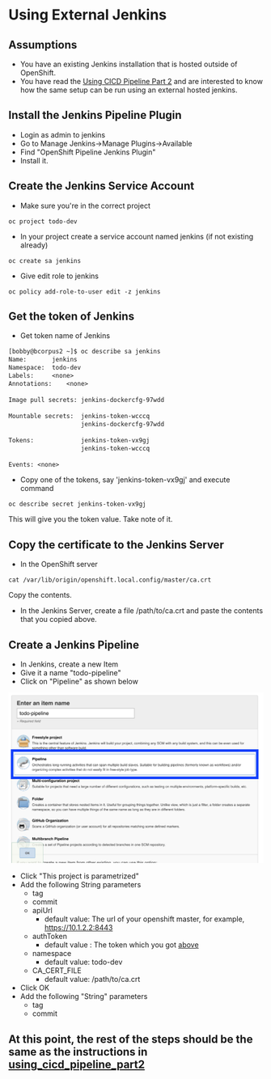 # Using External Jenkins

## Assumptions
- You have an existing Jenkins installation that is hosted outside of OpenShift.
- You have read the [Using CICD Pipeline Part 2](using_cicd_pipeline_part2.md) and are interested to know how the same setup can be run using an external hosted jenkins.

## Install the Jenkins Pipeline Plugin
- Login as admin to jenkins
- Go to Manage Jenkins->Manage Plugins->Available
- Find "OpenShift Pipeline Jenkins Plugin"
- Install it.

## Create the Jenkins Service Account
- Make sure you're in the correct project

```
oc project todo-dev
```

- In your project create a service account named jenkins (if not existing already)
```
oc create sa jenkins
```
- Give edit role to jenkins
```
oc policy add-role-to-user edit -z jenkins
```

## <a name="token_value"></a>Get the token of Jenkins
- Get token name of Jenkins
```
[bobby@bcorpus2 ~]$ oc describe sa jenkins
Name:		jenkins
Namespace:	todo-dev
Labels:		<none>
Annotations:	<none>

Image pull secrets:	jenkins-dockercfg-97wdd

Mountable secrets: 	jenkins-token-wcccq
                   	jenkins-dockercfg-97wdd

Tokens:            	jenkins-token-vx9gj
                   	jenkins-token-wcccq

Events:	<none>
```

- Copy one of the tokens, say 'jenkins-token-vx9gj' and execute command
```
oc describe secret jenkins-token-vx9gj
```
This will give you the token value. Take note of it.

## Copy the certificate to the Jenkins Server
- In the OpenShift server
```
cat /var/lib/origin/openshift.local.config/master/ca.crt
```
Copy the contents.
- In the Jenkins Server, create a file /path/to/ca.crt and paste the contents that you copied above.

## Create a Jenkins Pipeline
- In Jenkins, create a new Item
- Give it a name "todo-pipeline"
- Click on "Pipeline" as shown below

![external_new_pipeline.png](images/external_new_pipeline.png)

- Click "This project is parametrized"
- Add the following String parameters
  - tag
  - commit
  - apiUrl
    - default value: The url of your openshift master, for example, https://10.1.2.2:8443
  - authToken
    - default value : The token which you got [above](#token_value)
  - namespace 
    - default value: todo-dev
  - CA_CERT_FILE
    - default value: /path/to/ca.crt
- Click OK
- Add the following "String" parameters
  - tag
  - commit
## At this point, the rest of the steps should be the same as the instructions in [using_cicd_pipeline_part2](using_cicd_pipeline_part2.md)
